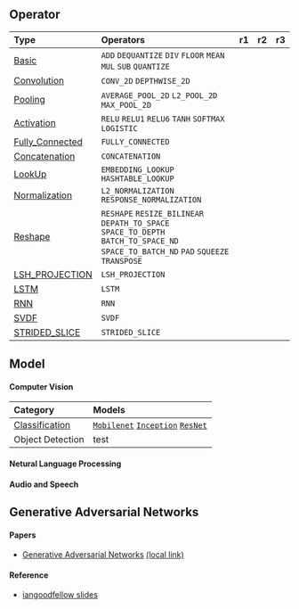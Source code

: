 Operator
----

Type | Operators | r1 | r2 | r3
:-----|:----|:-----|:---|:---
[Basic](/ai/ml/operator/operator_basic.md) |`ADD` `DEQUANTIZE` `DIV` `FLOOR` `MEAN` `MUL` `SUB` `QUANTIZE` |||
[Convolution](/ai/ml/operator/operator_convolution.md) |`CONV_2D` `DEPTHWISE_2D`|||
[Pooling](/ai/ml/operator/operator_pooling.md) |`AVERAGE_POOL_2D` `L2_POOL_2D` `MAX_POOL_2D` |||
[Activation](/ai/ml/operator/operator_activation.md) | `RELU` `RELU1` `RELU6` `TANH` `SOFTMAX` `LOGISTIC`  |||
[Fully_Connected](/ai/ml/operator/operator_fullyconnected.md)| `FULLY_CONNECTED`  |||
[Concatenation](/ai/ml/operator/operator_concatenation.md)  | `CONCATENATION`  |||
[LookUp](/ai/ml/operator/operator_lookup.md)  | `EMBEDDING_LOOKUP` `HASHTABLE_LOOKUP`  |||
[Normalization](/ai/ml/operator/operator_normalization.md) | `L2_NORMALIZATION` `RESPONSE_NORMALIZATION`  |||
[Reshape](/ai/ml/operator/operator_reshape.md)  | `RESHAPE` `RESIZE_BILINEAR` `DEPATH_TO_SPACE` `SPACE_TO_DEPTH` `BATCH_TO_SPACE_ND` `SPACE_TO_BATCH_ND` `PAD` `SQUEEZE` `TRANSPOSE` |||
[LSH_PROJECTION](/ai/ml/operator/operator_lshprojection.md)  | `LSH_PROJECTION` |||
[LSTM](/ai/ml/operator/operator_lstm.md)  | `LSTM` |||
[RNN](/ai/ml/operator/operator_rnn.md)  | `RNN` |||
[SVDF](/ai/ml/operator/operator_svdf.md)  | `SVDF` |||
[STRIDED_SLICE](/ai/ml/operator/operator_stridedslice.md)  | `STRIDED_SLICE` |||





Model
----

#### Computer Vision

Category | Models |
:--- | :---
[Classification](/ai/ml/model/modelzoo_cv_classification.md) | [`Mobilenet`](/ai/ml/model/modelzoo_cv.md#Mobilenet)   [`Inception`](/ai/ml/model/modelzoo_cv.md#Inception)    [`ResNet`](/ai/ml/model/modelzoo_cv.md#ResNet)
Object Detection | test

#### Netural Language Processing

#### Audio and Speech


Generative Adversarial Networks
---

#### Papers
- [Generative Adversarial Networks](https://arxiv.org/pdf/1406.2661.pdf)  [(local link)](/ai/ml/gan/papers/Generative_Adversarial_Networks_1406.2661.pdf)

#### Reference
- [iangoodfellow slides](http://www.iangoodfellow.com/slides/)
